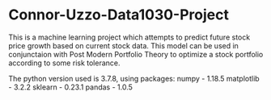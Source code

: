 # Connor-Uzzo-Data1030-Project

This is a machine learning project which attempts to predict future stock price growth based on current stock data. This model can be used in conjunctaion with
Post Modern Portfolio Theory to optimize a stock portfolio according to some risk tolerance. 

The python version used is 3.7.8, using packages: 
numpy - 1.18.5
matplotlib - 3.2.2
sklearn - 0.23.1
pandas - 1.0.5
